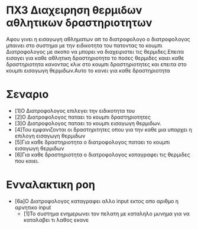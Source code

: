 # ΠΧ3 Διαχειρηση θερμιδων αθλητικων δραστηριοτητων
Αφου  γινει η εισαγωγη αθληματων απ το διατροφολογο ο διατροφολογος μπαινει στο συστημα με την ειδικοτητα του πατοντας το κουμπι Διατροφολογος με σκοπο να μπορει να διαχειριστει τις θερμιδες.Επειτα εισαγει για καθε αθλητικη δραστηριοτητα το ποσες θερμιδες καιει καθε δραστηριοτητα κανοντας κλικ στο κουμπι δραστηριοτητες και επειτα στο κουμπι εισαγωγη θερμιδων.Aυτο το κανει για καθε δραστηριοτητα

# Σεναριο
* [1]Ο Διατροφολογος επιλεγει την ειδικοτητα του
* [2]Ο Διατροφολογος παταει το κουμπι δραστηριοτητες
* [3]O Διατροφολογος παταει το κουμπι εισαγωγη θερμιδων.
* [4]Του εμφανιζονται οι δραστηριτητες οπου για την καθε μια υπαρχει η επιλογη εισαγωγη θερμιδων
* [5]Για καθε δραστηριοτητα ο διατροφολογος παταει το κουμπι εισαγωγη θερμιδων
* [6]Για καθε δραστηριοτητα ο διατροφολογος καταγραφει τις θερμιδες που καιει.

# Ενναλακτικη ροη
* [6a]O Διατροφολογος καταγραφει αλλο input εκτος απο αριθμο η αρνητικο input
  * [1]To συστημα ενημερωνει τον πελατη με καταληλο μυνημα για να καταλαβει τι λαθος εκανε
